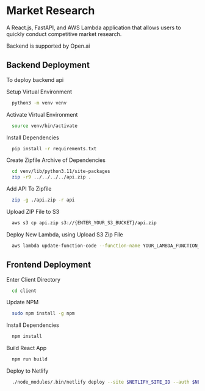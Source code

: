 
# Market Research

A React.js, FastAPI, and AWS Lambda application that allows users to quickly conduct competitive market research.

Backend is supported by Open.ai

## Backend Deployment

To deploy backend api

Setup Virtual Environment
```bash
  python3 -m venv venv
```
Activate Virtual Environment
```bash
  source venv/bin/activate
```
Install Dependencies
```bash
  pip install -r requirements.txt
```
Create Zipfile Archive of Dependencies
```bash
  cd venv/lib/python3.11/site-packages
  zip -r9 ../../../../api.zip .
```
Add API To Zipfile
```bash
  zip -g ./api.zip -r api
```
Upload ZIP File to S3
```bash
  aws s3 cp api.zip s3://{ENTER_YOUR_S3_BUCKET}/api.zip
```
Deploy New Lambda, using Upload S3 Zip File
```bash
  aws lambda update-function-code --function-name YOUR_LAMBDA_FUNCTION_NAME --s3-bucket YOUR_S3_BUCKET_NAME --s3-key api.zip
```

## Frontend Deployment
Enter Client Directory
```bash
  cd client
```
Update NPM
```bash
  sudo npm install -g npm
```
Install Dependencies
```bash
  npm install
```
Build React App
```bash
  npm run build
```
Deploy to Netlify
```bash
  ./node_modules/.bin/netlify deploy --site $NETLIFY_SITE_ID --auth $NETLIFY_ACCESS_TOKEN --prod --dir=build
```